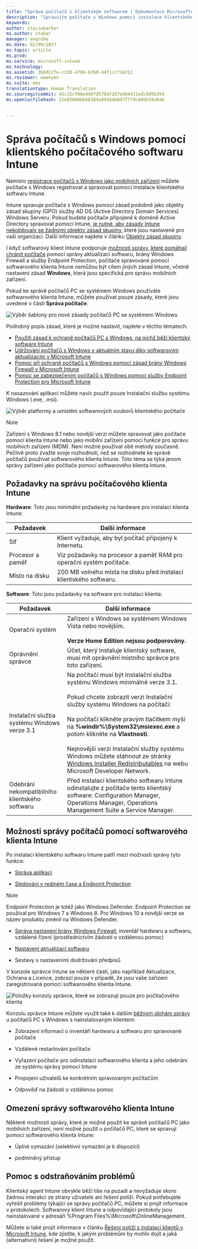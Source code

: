 ```yaml
---
title: "Správa počítačů s klientským softwarem | Dokumentace Microsoftu"
description: "Spravujte počítače s Windows pomocí instalace klientského softwaru Intune."
keywords: 
author: staciebarker
ms.author: stabar
manager: angrobe
ms.date: 02/09/2017
ms.topic: article
ms.prod: 
ms.service: microsoft-intune
ms.technology: 
ms.assetid: 3b8d22fe-c318-4796-b760-44f1ccf34312
ms.reviewer: owenyen
ms.suite: ems
translationtype: Human Translation
ms.sourcegitcommit: 45c32cf08e4d6fd570af287ed64411edc9d9b394
ms.openlocfilehash: 21e83b68bb68384a8916db8d7f779cddde18a8a6


---
```


# <a name="manage-windows-pcs-with-intune-pc-client-software"></a>Správa počítačů s Windows pomocí klientského počítačového softwaru Intune
Namísto [registrace počítačů s Windows jako mobilních zařízení](set-up-windows-device-management-with-microsoft-intune.md) můžete počítače s Windows registrovat a spravovat pomocí instalace klientského softwaru Intune.

Intune spravuje počítače s Windows pomocí zásad podobně jako objekty zásad skupiny (GPO) služby AD DS (Active Directory Domain Services) Windows Serveru. Pokud budete počítače připojené k doméně Active Directory spravovat pomocí Intune, [je nutné, aby zásady Intune nekolidovaly se žádnými objekty zásad skupiny](resolve-gpo-and-microsoft-intune-policy-conflicts.md), které jsou nastavené pro vaši organizaci. Další informace najdete v článku [Objekty zásad skupiny](https://technet.microsoft.com/library/hh147307.aspx).

I když softwarový klient Intune podporuje [možnosti správy, které pomáhají chránit počítače](policies-to-protect-windows-pcs-in-microsoft-intune.md) pomocí správy aktualizací softwaru, brány Windows Firewall a služby Endpoint Protection, počítače spravované pomocí softwarového klienta Intune nemůžou být cílem jiných zásad Intune, včetně nastavení zásad **Windows**, která jsou specifická pro správu mobilních zařízení. 

Pokud ke správě počítačů PC se systémem Windows používáte softwarového klienta Intune, můžete používat pouze zásady, které jsou uvedené v části **Správa počítače**.

  ![Výběr šablony pro nové zásady počítačů PC se systémem Windows](../media/select-template-for-pc-policy.png)

Podrobný popis zásad, které je možné nastavit, najdete v těchto tématech:

- [Použití zásad k ochraně počítačů PC s Windows, na nichž běží klientský software Intune](https://docs.microsoft.com/intune/deploy-use/policies-to-protect-windows-pcs-in-microsoft-intune)
- [Udržování počítačů s Windows v aktuálním stavu díky softwarovým aktualizacím v Microsoft Intune](https://docs.microsoft.com/intune/deploy-use/keep-windows-pcs-up-to-date-with-software-updates-in-microsoft-intune)
- [Pomoc při ochraně počítačů s Windows pomocí zásad brány Windows Firewall v Microsoft Intune](https://docs.microsoft.com/intune/deploy-use/help-protect-windows-pcs-using-windows-firewall-policies-in-microsoft-intune)
- [Pomoc se zabezpečením počítačů s Windows pomocí služby Endpoint Protection pro Microsoft Intune](https://docs.microsoft.com/intune/deploy-use/help-secure-windows-pcs-with-endpoint-protection-for-microsoft-intune)

K nasazování aplikací můžete navíc použít pouze Instalační službu systému Windows (.exe, .msi).

  ![Výběr platformy a umístění softwarových souborů klientského počítače](../media/select-platform-of-software-files-for-pc-agent.png)

> [!NOTE]
> Zařízení s Windows 8.1 nebo novější verzí můžete spravovat jako počítače pomocí klienta Intune nebo jako mobilní zařízení pomocí funkce pro správu mobilních zařízení (MDM). Není možné používat obě metody současně. Pečlivě proto zvažte svoje rozhodnutí, než se rozhodnete ke správě počítačů používat softwarového klienta Intune. Toto téma se týká jenom správy zařízení jako počítače pomocí softwarového klienta Intune.

## <a name="requirements-for-intune-pc-client-management"></a>Požadavky na správu počítačového klienta Intune

**Hardware**: Toto jsou minimální požadavky na hardware pro instalaci klienta Intune:

|Požadavek|Další informace|
|---------------|--------------------|
|Síť|Klient vyžaduje, aby byl počítač připojený k Internetu.|
|Procesor a paměť|Viz požadavky na procesor a paměť RAM pro operační systém počítače.|
|Místo na disku|200 MB volného místa na disku před instalací klientského softwaru.|

**Software**: Toto jsou požadavky na software pro instalaci klienta:

|Požadavek|Další informace|
|---------------|--------------------|
|Operační systém | Zařízení s Windows se systémem Windows Vista nebo novějším. </br></br>**Verze Home Edition nejsou podporovány.**|
|Oprávnění správce|Účet, který instaluje klientský software, musí mít oprávnění místního správce pro toto zařízení.|
|Instalační služba systému Windows verze 3.1|Na počítači musí být Instalační služba systému Windows minimálně verze 3.1.<br /><br />Pokud chcete zobrazit verzi Instalační služby systému Windows na počítači:<br /><br />  Na počítači klikněte pravým tlačítkem myši na **%windir%\System32\msiexec.exe** a potom klikněte na **Vlastnosti**.<br /><br />Nejnovější verzi Instalační služby systému Windows můžete stáhnout ze stránky [Windows Installer Redistributables](http://go.microsoft.com/fwlink/?LinkID=234258) na webu Microsoft Developer Network.|
|Odebrání nekompatibilního klientského softwaru|Před instalací klientského softwaru Intune odinstalujte z počítače tento klientský software: Configuration Manager, Operations Manager, Operations Management Suite a Service Manager.|

## <a name="computer-management-capabilities-with-the-intune-software-client"></a>Možnosti správy počítačů pomocí softwarového klienta Intune

Po instalaci klientského softwaru Intune patří mezi možnosti správy tyto funkce: 

- [Správa aplikací](deploy-apps-in-microsoft-intune.md)

- [Sledování v reálném čase a Endpoint Protection](help-secure-windows-pcs-with-endpoint-protection-for-microsoft-intune.md)

 > [!NOTE]
 > Endpoint Protection je totéž jako Windows Defender. Endpoint Protection se používal pro Windows 7 a Windows 8. Pro Windows 10 a novější verze se název produktu změnil na Windows Defender.

- [Správa nastavení brány Windows Firewall](help-protect-windows-pcs-using-windows-firewall-policies-in-microsoft-intune.md), inventář hardwaru a softwaru, vzdálené řízení (prostřednictvím žádostí o vzdálenou pomoc)

- [Nastavení aktualizací softwaru](keep-windows-pcs-up-to-date-with-software-updates-in-microsoft-intune.md)

- Sestavy s nastaveními dodržování předpisů

V konzole správce Intune se některé části, jako například Aktualizace, Ochrana a Licence, zobrazí pouze v případě, že jsou vaše zařízení zaregistrovaná pomocí softwarového klienta Intune.

  ![Položky konzoly správce, které se zobrazují pouze pro počítačového klienta](../media/admin-console-settings-only-for-pc-agent.png)

Konzolu správce Intune můžete využít také k dalším [běžným úlohám správy](common-windows-pc-management-tasks-with-the-microsoft-intune-computer-client.md) u počítačů PC s Windows s nainstalovaným klientem:

-   Zobrazení informací o inventáři hardwaru a softwaru pro spravované počítače

-   Vzdálené restartování počítače

-   Vyřazení počítače pro odinstalaci softwarového klienta a jeho odebrání ze systému správy pomocí Intune

-   Propojení uživatelů ke konkrétním spravovaným počítačům

-   Odpověď na žádosti o vzdálenou pomoc

## <a name="management-limitations-of-the-intune-software-client"></a>Omezení správy softwarového klienta Intune

Některé možnosti správy, které je možné použít ke správě počítačů PC jako mobilních zařízení, není možné použít u počítačů PC, které se spravují pomocí softwarového klienta Intune:

-   Úplné vymazání (selektivní vymazání je k dispozici)

-   podmíněný přístup

## <a name="help-with-troubleshooting"></a>Pomoc s odstraňováním problémů

Klientský agent Intune obvykle běží tiše na pozadí a nevyžaduje skoro žádnou interakci ze strany uživatele ani řešení potíží. Pokud potřebujete vyřešit problémy týkající se správy počítačů PC, můžete si projít informace v protokolech. Softwarový klient Intune a odpovídající protokoly jsou nainstalované v adresáři %Program Files%\Microsoft\OnlineManagement.

Můžete si také projít informace v článku [Řešení potíží s instalací klientů v Microsoft Intune](/intune/troubleshoot/troubleshoot-client-setup-in-microsoft-intune), kde zjistíte, k jakým problémům by mohlo dojít a jaká (alternativní) řešení je možné použít.



<!--HONumber=Feb17_HO2-->


